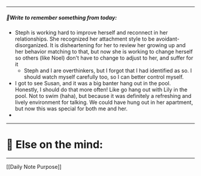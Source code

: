 
---
##### 🔖Write to remember something from today:
- Steph is working hard to improve herself and reconnect in her relationships. She recognized her attachment style to be avoidant-disorganized. It is disheartening for her to review her growing up and her behavior matching to that, but now she is working to change herself so others (like Noel) don't have to change to adjust to her, and suffer for it
	- Steph and I are overthinkers, but I forgot that I had identified as so. I should watch myself carefully too, so I can better control myself.
- I got to see Susan, and it was a big banter hang out in the pool. Honestly, I should do that more often! Like go hang out with Lily in the pool. Not to swim (haha), but because it was definitely a refreshing and lively environment for talking. We could have hung out in her apartment, but now this was special for both me and her.
- 

---
# 📝 Else on the mind:

---

[[Daily Note Purpose]]